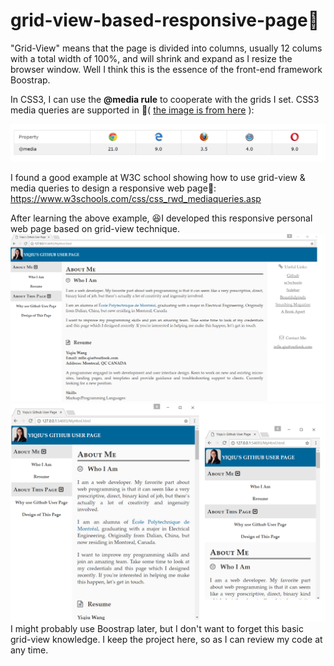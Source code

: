 # grid-view-based-responsive-page:hibiscus:


"Grid-View" means that the page is divided into columns, usually 12 colums with a total width of 100%, and will shrink and expand as I resize the browser window. Well I think this is the essence of the front-end framework Boostrap.

In CSS3, I can use the **@media rule** to cooperate with the grids I set.
CSS3 media queries are supported in :eyes:( [the image is from here](https://www.w3schools.com/css/css3_mediaqueries.asp) ):

![Image of the browser versions supporting @media rule](pic/browsersSupportMediaRule.png)

I found a good example at W3C school showing how to use grid-view & media queries to design a responsive web page:eyes:: https://www.w3schools.com/css/css_rwd_mediaqueries.asp

After learning the above example, :laughing:I developed this responsive personal web page based on grid-view technique.
![desktopView](pic/desktopView.png) ![tablet-phoneView](pic/tablet-phoneView.png)
I might probably use Boostrap later, but I don't want to forget this basic grid-view knowledge. I keep the project here, so as I can review my code at any time.

